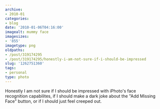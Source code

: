 ```yaml
---
archive:
- 2010-01
categories:
- blog
date: '2010-01-06T04:16:00'
imagealt: mummy face
imagesizes:
- '855'
imagetype: png
oldpaths:
- /post/319174295
- /post/319174295/honestly-i-am-not-sure-if-i-should-be-impressed
slug: '1262751360'
tags:
- personal
type: photo
---
```


Honestly I am not sure if I should be impressed with iPhoto's face
recognition capabilites, if I should make a dark joke about the "Add
Missing Face" button, or if I should just feel creeped out.

